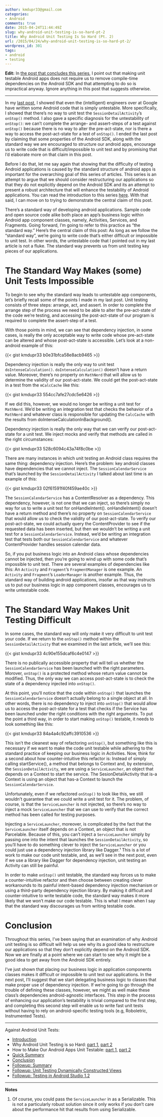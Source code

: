 ```yaml
---
author: kmdupr33@gmail.com
categories:
- Android
comments: true
date: 2015-04-24T11:44:49Z
slug: why-android-unit-testing-is-so-hard-pt-2
title: Why Android Unit Testing Is So Hard (Pt. 2)
url: /2015/04/24/why-android-unit-testing-is-so-hard-pt-2/
wordpress_id: 301
tags:
- android
- testing
---
```


**Edit:** In [the post that concludes this series](http://philosophicalhacker.com/2015/05/22/what-ive-learned-from-trying-to-make-an-android-app-unit-testable/), I point out that making unit testable Android apps does not require us to remove compile-time dependencies on the Android SDK and that attempting to do so is impractical anyway. Ignore anything in this post that suggests otherwise.



* * *





In my [last post](http://philosophicalhacker.com/2015/04/17/why-android-unit-testing-is-so-hard-pt-1/), I showed that even the (intelligent) engineers over at Google have written some Android code that is simply untestable. More specifically, I showed that there’s no way to unit test the `SessionDetailActivity`’s `onStop()` method. I also gave a specific diagnosis for the untestability of `onStop()`: we can’t complete the arrange- and assert-steps of a test against `onStop()` because there is no way to alter the pre-act-state, nor is there a way to access the post-act-state for a test of `onStop()`. I ended the last post by claiming that some properties of the Android SDK, along with the standard way we are encouraged to structure our android apps, encourage us to write code that is difficult/impossible to unit test and by promising that I’d elaborate more on that claim in this post.

Before I do that, let me say again that showing that the difficulty of testing Android applications is caused by the standard structure of android apps is important for the overarching goal of this series of articles. This series is an attempt to argue that we should consider restructuring our applications so that they do not explicitly depend on the Android SDK and its an attempt to present a robust architecture that will enhance the testability of Android applications. You can read the introduction to this series [here](http://philosophicalhacker.com/2015/04/10/against-android-unit-tests/). With that said, I can move on to trying to demonstrate the central claim of this post.

There’s a standard way of developing android applications. Sample code and open source code alike both place an app’s business logic within Android app component classes, namely, Activities, Services, and Fragments. Going forward, I’m going to refer to this practice as “the standard way.” Here’s the central claim of this post: As long as we follow the “standard way”, we’re going to write code that’s either difficult or impossible to unit test. In other words, the untestable code that I pointed out in my last article is not a fluke. The standard way prevents us from unit testing key pieces of our applications.

<!--more-->


# The Standard Way Makes (some) Unit Tests Impossible


To begin to see why the standard way leads to untestable app components, let’s briefly recall some of the points I made in my last post. Unit testing consists of three steps: arrange, act, and assert. In order to complete the arrange step of the process we need to be able to alter the pre-act-state of the code we’re testing, and accessing the post-act-state of our program is required to complete the assert-step of a test.

With those points in mind, we can see that dependency injection, in some cases, is really the only acceptable way to write code whose pre-act-state can be altered and whose post-act-state is accessible. Let’s look at a non-android example of this:

{{< gist kmdupr33 b0e31bfca58e8acb9465 >}}

Dependency injection is really the only way to unit test `doIntenseCalculation()`. `doIntenseCalculation()` doesn’t have a return value. Moreover, there’s no property on `MathNerd` that will allow us to determine the validity of our post-act-state. We could get the post-act-state in a test from the `mCalcCache` like this:

{{< gist kmdupr33 554cc7afe27cdc5e6426 >}}

If we did this, however, we would no longer be writing a unit test for `MathNerd`. We’d be writing an integration test that checks the behavior of a `MathNerd` and whatever class is responsible for updating the `CalcCache` with the results from doIntenseCalculationInBackground().

Dependency injection is really the only way that we can verify our post-act-state for a unit test. We inject mocks and verify that methods are called in the right circumstances:

{{< gist kmdupr33 528c6094c43a74f8c0be >}}

There are many instances in which unit testing an Android class requires the same thing: dependency injection. Here’s the problem: key android classes have dependencies that we cannot inject. The `SessionCalendarService` that’s launched by the `SessionDetailActivity` I talked about last time is an example of this:

{{< gist kmdupr33 02f61591f40f459ae40c >}}

The `SessionCalendarService` has a ContentResolver as a dependency. This dependency, however, is not one that we can inject, so there’s simply no way for us to write a unit test for onHandleIntent(). onHandleIntent() doesn’t have a return method and there’s no property on `SessionCalendarService` that would allow us to check the validity of our post-act-state. To verify our post-act-state, we could actually query the ContentProvider to see if the requested data has been inserted, but then we wouldn’t be writing a unit test for a `SessionCalendarService`. Instead, we’d be writing an integration test that tests both our `SessionCalendarService` and whatever ContentProvider handles session calendar data.

So, if you put business logic into an Android class whose dependencies cannot be injected, then you’re going to wind up with some code that’s impossible to unit test. There are several examples of dependencies like this: An `Activity` and `Fragment`’s `FragmentManager` is one example. An `Activity` and `Fragment`’s `LoaderManager` is another example. Thus, the standard way of building android applications, insofar as that way instructs us to put our business logic in app component classes, encourages us to write untestable code.


# The Standard Way Makes Unit Testing Difficult


In some cases, the standard way will only make it very difficult to unit test your code. If we return to the `onStop()` method within the `SessionDetailActivity` that we examined in the last article, we’ll see this:

{{< gist kmdupr33 4c90e155dcaf6c4e0147 >}}

There is no publically accessible property that will tell us whether the `SessionCalendarService` has been launched with the right parameters. Morover, `onStop()` is a protected method whose return value cannot be modified. Thus, the only way we can access post-act-state is to check the state of a dependency injected into `onStop()`.

At this point, you’ll notice that the code within `onStop()` that launches the `SessionCalendarService` doesn’t actually belong to a single object at all. In other words, there is no dependency to inject into `onStop()` that would allow us to access the post-act-state for a test that checks if the Service has been launched under the right conditions with the right arguments. To put the point a third way, in order to start making `onStop()` testable, it needs to look something like this:

{{< gist kmdupr33 84a4a4c92affc3910536 >}}

This isn’t the cleanest way of refactoring `onStop()`, but something like this is necessary if we want to make the code unit testable while adhering to the standard practice of keeping our business logic in Activities. Now, think for a second about how counter-intuitive this refactor is: Instead of simply calling startService(), a method that belongs to Context and, by extension, the `SessionDetailActivity`, we are using a `ServiceLauncher`, an object that depends on a Context to start the service. The SesionDetailActivity that is-a Context is using an object that has-a Context to launch the `SessionCalendarService`.

Unfortunately, even if we refactored `onStop()` to look like this, we still wouldn’t guarantee that we could write a unit test for it. The problem, of course, is that the `ServiceLauncher` is not injected, so there’s no way to inject a mock `ServiceLauncher` that we can use to verify that the correct method has been called for testing purposes.

Injecting a `ServiceLauncher`, moreover, is complicated by the fact that the `ServiceLauncher` itself depends on a Context, an object that is not Parcelable. Because of this, you can’t inject a `ServiceLauncher` simply by passing one into the intent that launches the `SessionDetailActivity`, so you’ll have to do something clever to inject the `ServiceLauncher` or you could just use a dependency injection library like Dagger.¹ This is a lot of work to make our code unit testable, and, as we’ll see in the next post, even if we use a library like Dagger for dependency injection, unit testing an Activity can still be painful.

In order to make `onStop()` unit testable, the standard way forces us to make a counter-intuitive refactor and then choose between creating clever workarounds to its painful intent-based dependency injection mechanism or using a third-party dependency injection library. By making it difficult and counter-intuitive to write testable code, the standard way makes it more likely that we won’t make our code testable. This is what I mean when I say that the standard way discourages us from writing testable code.


# Conclusion


Throughout this series, I’ve been saying that an examination of why Android unit testing is so difficult will help us see why its a good idea to restructure our applications so that they don’t explicitly depend on the Android SDK. Now we are finally at a point where we can start to see why it might be a good idea to get away from the Android SDK entirely.

I’ve just shown that placing our business logic in application components classes makes it difficult or impossible to unit test our applications. In the next post, I’ll suggest that we start delegating business logic to classes that make proper use of dependency injection. If we’re going to go through the trouble of defining these classes, however, we might as well make these class’s dependencies android-agnostic interfaces. This step in the process of enhancing our application’s testability is trivial compared to the first step, and completing this second step will enable us to write fast unit tests without having to rely on android-specific testing tools (e.g, Roboletric, Instrumented Tests).

---

Against Android Unit Tests:

 * [Introduction](http://www.philosophicalhacker.com/2015/04/10/against-android-unit-tests/)
 * Why Android Unit Testing is so Hard: [part 1](http://www.philosophicalhacker.com/2015/04/17/why-android-unit-testing-is-so-hard-pt-1/), [part 2](http://www.philosophicalhacker.com/2015/04/24/why-android-unit-testing-is-so-hard-pt-2/)
 * How to Make Our Android Apps Unit Testable: [part 1](http://www.philosophicalhacker.com/2015/05/01/how-to-make-our-android-apps-unit-testable-pt-1/), [part 2](http://www.philosophicalhacker.com/2015/05/08/how-to-make-our-android-apps-unit-testable-pt-2/)
 * [Quick Summary](http://www.philosophicalhacker.com/2015/05/09/android-unit-testing-guides/)
 * [Conclusion](http://www.philosophicalhacker.com/2015/05/22/what-ive-learned-from-trying-to-make-an-android-app-unit-testable/)
 * [Followup: Summary](http://www.philosophicalhacker.com/2015/05/31/towards-a-unit-testable-fork-of-googles-iosched-app/)
 * [Followup: Unit Testing Dynamically Constructed Views](http://www.philosophicalhacker.com/2015/06/06/unit-testing-dynamically-constructed-views/)
 * [Followup: Testing in Android Studio 1.2](http://www.philosophicalhacker.com/2015/05/29/making-the-most-of-android-studios-unit-testing-support/)

---

**Notes**

1. Of course, you could pass the `ServiceLauncher` in as a Serializable. This is not a particularly robust solution since it only works if you don’t care about the performance hit that results from using Serializable.

